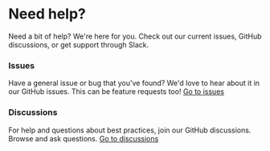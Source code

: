 # Need help?

Need a bit of help? We're here for you. Check out our current issues, GitHub discussions, or get support through Slack.

### Issues

Have a general issue or bug that you've found? We'd love to hear about it in our GitHub issues. This can be feature requests too!
[Go to issues](https://github.com/goto/siren/issues)

### Discussions

For help and questions about best practices, join our GitHub discussions. Browse and ask questions.
[Go to discussions](https://github.com/orgs/goto/discussions)

